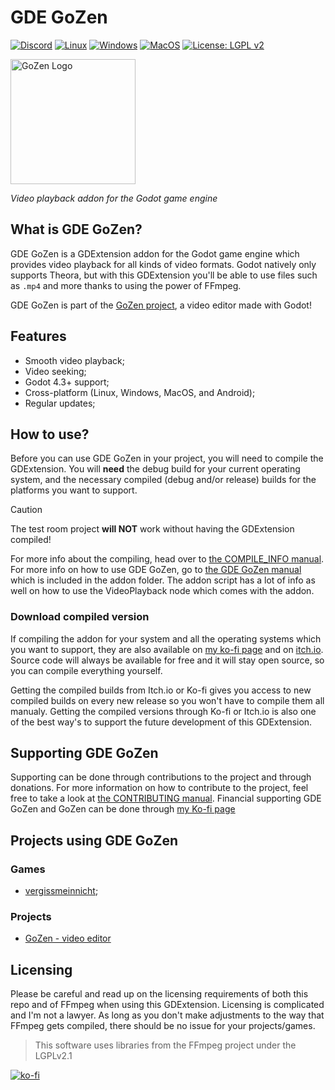 # GDE GoZen

[![Discord](https://img.shields.io/discord/1120566516899926068?label=Discord&logo=discord&logoColor=white)](https://discord.gg/BdbUf7VKYC)
[![Linux](https://github.com/VoylinsGamedevJourney/gde_gozen/actions/workflows/build_linux.yml/badge.svg)](https://github.com/VoylinsGamedevJourney/gde_gozen/actions/workflows/build_linux.yml)
[![Windows](https://github.com/VoylinsGamedevJourney/gde_gozen/actions/workflows/build_windows.yml/badge.svg)](https://github.com/VoylinsGamedevJourney/gde_gozen/actions/workflows/build_windows.yml)
[![MacOS](https://github.com/VoylinsGamedevJourney/gde_gozen/actions/workflows/build_macos.yml/badge.svg)](https://github.com/VoylinsGamedevJourney/gde_gozen/actions/workflows/build_macos.yml)
[![License: LGPL v2](https://img.shields.io/badge/License-LGPL_v2-blue.svg)](https://www.gnu.org/licenses/lgpl-2.0)

<img src="./assets/icon.svg" alt="GoZen Logo" width="200"/>

*Video playback addon for the Godot game engine*

## What is GDE GoZen?
GDE GoZen is a GDExtension addon for the Godot game engine which provides video playback for all kinds of video formats. Godot natively only supports Theora, but with this GDExtension you'll be able to use files such as `.mp4` and more thanks to using the power of FFmpeg.

GDE GoZen is part of the [GoZen project](https://github.com/VoylinsGamedevJourney/GoZen), a video editor made with Godot! 

## Features
- Smooth video playback;
- Video seeking;
- Godot 4.3+ support;
- Cross-platform (Linux, Windows, MacOS, and Android);
- Regular updates;

## How to use?
Before you can use GDE GoZen in your project, you will need to compile the GDExtension. You will **need** the debug build for your current operating system, and the necessary compiled (debug and/or release) builds for the platforms you want to support.

> [!CAUTION]
> The test room project **will NOT** work without having the GDExtension compiled!

For more info about the compiling, head over to [the COMPILE_INFO manual](./COMPILE_INFO.md). For more info on how to use GDE GoZen, go to [the GDE GoZen manual](./test_room/addons/gde_gozen/README.md) which is included in the addon folder. The addon script has a lot of info as well on how to use the VideoPlayback node which comes with the addon.

### Download compiled version
If compiling the addon for your system and all the operating systems which you want to support, they are also available on [my ko-fi page](https://ko-fi.com/s/c6ec85052b) and on [itch.io](https://voylin.itch.io/gde-gozen-video-playback-addon-for-godot). Source code will always be available for free and it will stay open source, so you can compile everything yourself.

Getting the compiled builds from Itch.io or Ko-fi gives you access to new compiled builds on every new release so you won't have to compile them all manualy. Getting the compiled versions through Ko-fi or Itch.io is also one of the best way's to support the future development of this GDExtension.

## Supporting GDE GoZen

Supporting can be done through contributions to the project and through donations. For more information on how to contribute to the project, feel free to take a look at [the CONTRIBUTING manual](./.github/CONTRIBUTING.md). Financial supporting GDE GoZen and GoZen can be done through [my Ko-fi page](https://ko-fi.com/voylin)

## Projects using GDE GoZen
### Games
- [vergissmeinnicht](https://ciaokokao.itch.io/vergissmeinnicht);

### Projects
- [GoZen - video editor](https://github.com/VoylinsGamedevJourney/GoZen)

## Licensing
Please be careful and read up on the licensing requirements of both this repo and of FFmpeg when using this GDExtension. Licensing is complicated and I'm not a lawyer. As long as you don't make adjustments to the way that FFmpeg gets compiled, there should be no issue for your projects/games.

> This software uses libraries from the FFmpeg project under the LGPLv2.1

[![ko-fi](https://ko-fi.com/img/githubbutton_sm.svg)](https://ko-fi.com/R6R4M1UM6)
